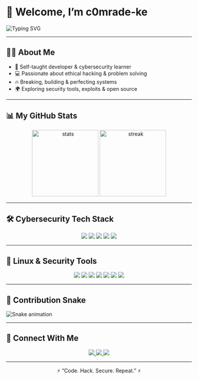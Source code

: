 # 👾 Welcome, I’m c0mrade-ke  

![Typing SVG](https://readme-typing-svg.herokuapp.com?font=Fira+Code&size=22&duration=4000&color=00FF00&center=true&vCenter=true&lines=Self+taught+Developer+⚡;Cyber+Security+Enthusiast+🔐;Breaking+Limits+💻;Always+Learning+🚀)

---

## 🧑‍💻 About Me  
- 🚀 Self-taught developer & cybersecurity learner  
- 💻 Passionate about ethical hacking & problem solving  
- 🔥 Breaking, building & perfecting systems  
- 🌍 Exploring security tools, exploits & open source  

---

## 📊 My GitHub Stats  

<p align="center">
  <img src="https://github-readme-stats.vercel.app/api?username=c0mrade-ke&show_icons=true&theme=chartreuse-dark" alt="stats" height="180"/>
  <img src="https://streak-stats.demolab.com?user=c0mrade-ke&theme=chartreuse-dark&date_format=j%20M%5B%20Y%5D" alt="streak" height="180"/>
</p>

---

## 🛠️ Cybersecurity Tech Stack  
<p align="center">
  <img src="https://img.shields.io/badge/Python-3776AB?style=for-the-badge&logo=python&logoColor=white"/>
  <img src="https://img.shields.io/badge/Bash-4EAA25?style=for-the-badge&logo=gnu-bash&logoColor=white"/>
  <img src="https://img.shields.io/badge/C-00599C?style=for-the-badge&logo=c&logoColor=white"/>
  <img src="https://img.shields.io/badge/C++-00599C?style=for-the-badge&logo=cplusplus&logoColor=white"/>
  <img src="https://img.shields.io/badge/JavaScript-F7DF1E?style=for-the-badge&logo=javascript&logoColor=black"/>
</p>

---

## 🐧 Linux & Security Tools  
<p align="center">
  <img src="https://img.shields.io/badge/Linux-FCC624?style=for-the-badge&logo=linux&logoColor=black"/>
  <img src="https://img.shields.io/badge/Kali%20Linux-557C94?style=for-the-badge&logo=kalilinux&logoColor=white"/>
  <img src="https://img.shields.io/badge/Ubuntu-E95420?style=for-the-badge&logo=ubuntu&logoColor=white"/>
  <img src="https://img.shields.io/badge/Wireshark-1679A7?style=for-the-badge&logo=wireshark&logoColor=white"/>
  <img src="https://img.shields.io/badge/Nmap-004A88?style=for-the-badge&logo=nmap&logoColor=white"/>
  <img src="https://img.shields.io/badge/Burp%20Suite-FF6633?style=for-the-badge&logo=burpsuite&logoColor=white"/>
  <img src="https://img.shields.io/badge/Metasploit-3C8DBC?style=for-the-badge&logo=metasploit&logoColor=white"/>
</p>

---

## 🐍 Contribution Snake  
![Snake animation](https://github.com/c0mrade-ke/c0mrade-ke/blob/output/github-contribution-grid-snake.svg)  

---

## 🔗 Connect With Me  
<p align="center">
  <a href="https://twitter.com/___C0mrade" target="_blank">
    <img src="https://img.shields.io/badge/X-000000?style=for-the-badge&logo=x&logoColor=white"/>
  </a>
  <a href="https://www.instagram.com/mweshimiwa_.ke?igsh=MWpoYXU2YjFxZXN1Mg==" target="_blank">
    <img src="https://img.shields.io/badge/Instagram%20(1)-E4405F?style=for-the-badge&logo=instagram&logoColor=white"/>
  </a>
  <a href="https://www.instagram.com/3lviss_._?igsh=bHN6cjFuOXg4bmNl" target="_blank">
    <img src="https://img.shields.io/badge/Instagram%20(2)-C13584?style=for-the-badge&logo=instagram&logoColor=white"/>
  </a>
</p>

---

<p align="center">  
   ⚡ “Code. Hack. Secure. Repeat.” ⚡  
</p>
